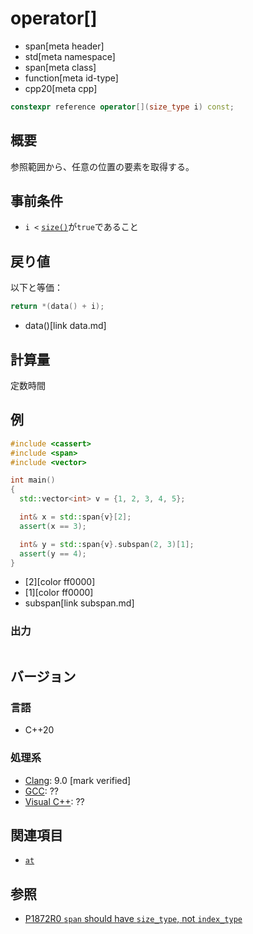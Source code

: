 # operator[]
* span[meta header]
* std[meta namespace]
* span[meta class]
* function[meta id-type]
* cpp20[meta cpp]

```cpp
constexpr reference operator[](size_type i) const;
```

## 概要
参照範囲から、任意の位置の要素を取得する。


## 事前条件
- `i <` [`size()`](size.md)が`true`であること


## 戻り値
以下と等価：

```cpp
return *(data() + i);
```
* data()[link data.md]


## 計算量
定数時間


## 例
```cpp example
#include <cassert>
#include <span>
#include <vector>

int main()
{
  std::vector<int> v = {1, 2, 3, 4, 5};

  int& x = std::span{v}[2];
  assert(x == 3);

  int& y = std::span{v}.subspan(2, 3)[1];
  assert(y == 4);
}
```
* [2][color ff0000]
* [1][color ff0000]
* subspan[link subspan.md]

### 出力
```
```

## バージョン
### 言語
- C++20

### 処理系
- [Clang](/implementation.md#clang): 9.0 [mark verified]
- [GCC](/implementation.md#gcc): ??
- [Visual C++](/implementation.md#visual_cpp): ??


## 関連項目
- [`at`](at.md)


## 参照
- [P1872R0 `span` should have `size_type`, not `index_type`](http://www.open-std.org/jtc1/sc22/wg21/docs/papers/2019/p1872r0.pdf)

